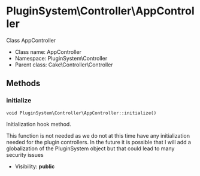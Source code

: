 PluginSystem\Controller\AppController
===============

Class AppController




* Class name: AppController
* Namespace: PluginSystem\Controller
* Parent class: Cake\Controller\Controller







Methods
-------


### initialize

    void PluginSystem\Controller\AppController::initialize()

Initialization hook method.

This function is not needed as we do not at this time have any initialization needed for the plugin controllers.
In the future it is possible that I will add a globalization of the PluginSystem object but that could lead
to many security issues

* Visibility: **public**



